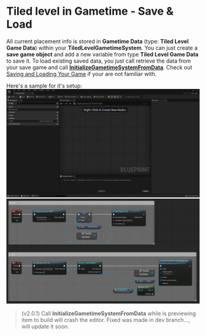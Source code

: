 # Tiled level in Gametime - Save & Load

All current placement info is stored in **Gametime Data** (type: **Tiled Level Game Data**) within your **TiledLevelGametimeSystem**. You can just create a **save game object** and add a new variable from type **Tiled Level Game Data** to save it. To load existing saved data, you just call retrieve the data from your save game and call **[InitializeGametimeSystemFromData](GameTime/API/InitializeGametimeSystemFromData)**. Check out [Saving and Loading Your Game](https://docs.unrealengine.com/4.27/en-US/InteractiveExperiences/SaveGame/) if your are not familiar with.

Here's a sample for it's setup:
![image](../_media/Gametime/SaveLoad01.png)
![image](../_media/Gametime/SaveLoad02.png)

> (v2.0.1) Call **InitializeGametimeSystemFromData** while is previewing item to build will crash the editor. Fixed was made in dev branch..., will update it soon.

